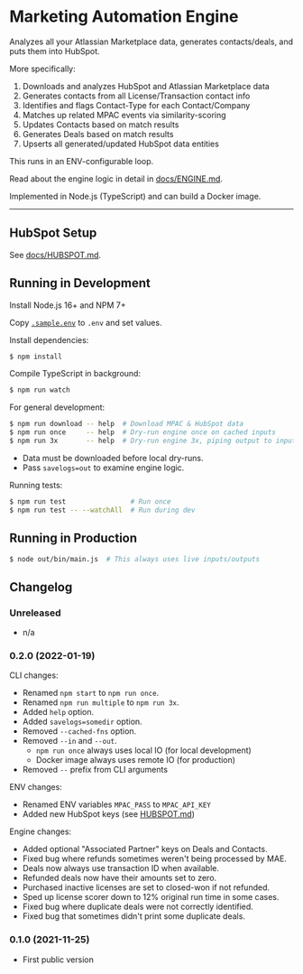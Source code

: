 # Marketing Automation Engine

Analyzes all your Atlassian Marketplace data, generates contacts/deals, and puts them into HubSpot.

More specifically:

1. Downloads and analyzes HubSpot and Atlassian Marketplace data
2. Generates contacts from all License/Transaction contact info
3. Identifies and flags Contact-Type for each Contact/Company
4. Matches up related MPAC events via similarity-scoring
5. Updates Contacts based on match results
6. Generates Deals based on match results
7. Upserts all generated/updated HubSpot data entities

This runs in an ENV-configurable loop.

Read about the engine logic in detail in [docs/ENGINE.md](./docs/ENGINE.md).

Implemented in Node.js (TypeScript) and can build a Docker image.

---

## HubSpot Setup

See [docs/HUBSPOT.md](./docs/HUBSPOT.md).


## Running in Development

Install Node.js 16+ and NPM 7+

Copy [`.sample.env`](./.sample.env) to `.env` and set values.

Install dependencies:

```sh
$ npm install
```

Compile TypeScript in background:

```sh
$ npm run watch
```

For general development:

```sh
$ npm run download -- help  # Download MPAC & HubSpot data
$ npm run once     -- help  # Dry-run engine once on cached inputs
$ npm run 3x       -- help  # Dry-run engine 3x, piping output to input
```

* Data must be downloaded before local dry-runs.
* Pass `savelogs=out` to examine engine logic.

Running tests:

```sh
$ npm run test                # Run once
$ npm run test -- --watchAll  # Run during dev
```


## Running in Production

```sh
$ node out/bin/main.js  # This always uses live inputs/outputs
```


## Changelog

### Unreleased

- n/a

### 0.2.0 (2022-01-19)

CLI changes:

- Renamed `npm start` to `npm run once`.
- Renamed `npm run multiple` to `npm run 3x`.
- Added `help` option.
- Added `savelogs=somedir` option.
- Removed `--cached-fns` option.
- Removed `--in` and `--out`.
  - `npm run once` always uses local IO (for local development)
  - Docker image always uses remote IO (for production)
- Removed `--` prefix from CLI arguments

ENV changes:

- Renamed ENV variables `MPAC_PASS` to `MPAC_API_KEY`
- Added new HubSpot keys (see [HUBSPOT.md](./docs/HUBSPOT.md))

Engine changes:

- Added optional "Associated Partner" keys on Deals and Contacts.
- Fixed bug where refunds sometimes weren't being processed by MAE.
- Deals now always use transaction ID when available.
- Refunded deals now have their amounts set to zero.
- Purchased inactive licenses are set to closed-won if not refunded.
- Sped up license scorer down to 12% original run time in some cases.
- Fixed bug where duplicate deals were not correctly identified.
- Fixed bug that sometimes didn't print some duplicate deals.

### 0.1.0 (2021-11-25)

- First public version
